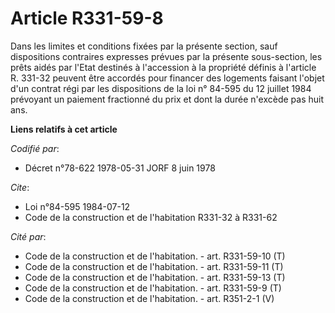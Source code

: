 # Article R331-59-8

Dans les limites et conditions fixées par la présente section, sauf dispositions contraires expresses prévues par la présente
sous-section, les prêts aidés par l'Etat destinés à l'accession à la propriété définis à l'article R. 331-32 peuvent être
accordés pour financer des logements faisant l'objet d'un contrat régi par les dispositions de la loi n° 84-595 du 12 juillet
1984 prévoyant un paiement fractionné du prix et dont la durée n'excède pas huit ans.

**Liens relatifs à cet article**

_Codifié par_:

  - Décret n°78-622 1978-05-31 JORF 8 juin 1978

_Cite_:

  - Loi n°84-595 1984-07-12
  - Code de la construction et de l'habitation R331-32 à R331-62

_Cité par_:

  - Code de la construction et de l'habitation. - art. R331-59-10 (T)
  - Code de la construction et de l'habitation. - art. R331-59-11 (T)
  - Code de la construction et de l'habitation. - art. R331-59-13 (T)
  - Code de la construction et de l'habitation. - art. R331-59-9 (T)
  - Code de la construction et de l'habitation. - art. R351-2-1 (V)
